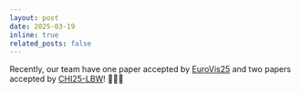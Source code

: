 ```yaml
---
layout: post
date: 2025-03-19
inline: true
related_posts: false
---
```


Recently, our team have one paper accepted by [EuroVis25](https://www.eurovis2025.lu/) and two papers accepted by [CHI25-LBW](https://chi2025.acm.org/)! 🎉🎉🎉